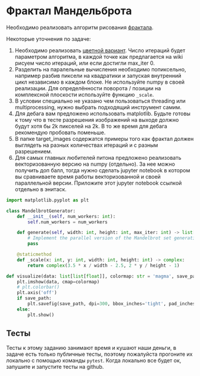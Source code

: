 # Фрактал Мандельброта

Необходимо реализовать алгоритм рисования [фрактала](https://ru.wikipedia.org/wiki/%D0%9C%D0%BD%D0%BE%D0%B6%D0%B5%D1%81%D1%82%D0%B2%D0%BE_%D0%9C%D0%B0%D0%BD%D0%B4%D0%B5%D0%BB%D1%8C%D0%B1%D1%80%D0%BE%D1%82%D0%B0).

Некоторые уточнения по задаче:
1. Необходимо реализовать [цветной вариант](https://ru.wikipedia.org/wiki/%D0%9C%D0%BD%D0%BE%D0%B6%D0%B5%D1%81%D1%82%D0%B2%D0%BE_%D0%9C%D0%B0%D0%BD%D0%B4%D0%B5%D0%BB%D1%8C%D0%B1%D1%80%D0%BE%D1%82%D0%B0#%D0%A6%D0%B2%D0%B5%D1%82%D0%BD%D1%8B%D0%B5_%D0%B2%D0%B0%D1%80%D0%B8%D0%B0%D0%BD%D1%82%D1%8B). Число итераций будет параметром алгоритма, в каждой точке как предлагается на wiki рисуем число итераций, или если достигли max_iter 0.
2. Разделить на паралельные вычисления необходимо попиксельно, например разбив пиксели на квадратики и запуская внутренний цикл независимо в каждом блоке. Не используйте numpy в своей реализации. Для определённости поворота / позиции на комплексной плоскости используйте функцию `_scale`.
3. В условии специально не указано чем пользоваться threading или multiprocessing, нужно выбрать подходящий инструмент самим.
4. Для дебага вам предложено использовать matplotlib. Будьте готовы к тому что в тесте разрешения изображений на выходе должно будут хотя бы 2k пикселей на 2k. В то же время для дебага рекомендую пробовать поменьше.
5. В папке target_images содержатся примеры того как фрактал должен выглядеть на разных количествах итераций и с разным разрешением.
6. Для самых главных любителей питона предложено реализовать векторизованную версию на numpy (отдельно). За нее можно получить доп балл, тогда нужно сделать jupyter notebook в котором вы сравниваете время работы векторизованной и своей параллельной версии. Приложите этот jupyter notebook ссылкой отдельно в энитаск.

```python
import matplotlib.pyplot as plt

class MandelbrotGenerator:
    def __init__(self, num_workers: int):
        self.num_workers = num_workers

    def generate(self, width: int, height: int, max_iter: int) -> list[list[float]]:
        # Implement the parallel version of the Mandelbrot set generation
        pass

    @staticmethod
    def _scale(x: int, y: int, width: int, height: int) -> complex:
        return complex(3.5 * x / width - 2.5, 2 * y / height - 1)

def visualize(data: list[list[float]], colormap: str = 'magma', save_path: str | None = None) -> None:
    plt.imshow(data, cmap=colormap)
    # plt.colorbar()
    plt.axis('off')
    if save_path:
        plt.savefig(save_path, dpi=300, bbox_inches='tight', pad_inches=0, transparent=True, format='png')
    else:
        plt.show()
```

## Тесты

Тесты к этому заданию занимают время и кушают наши деньги, в задаче есть только публичные тесты, поэтому пожалуйста прогоните их локально с помощью команды `pytest`. Когда локально все будет ок, запушите и запустите тесты на github.
